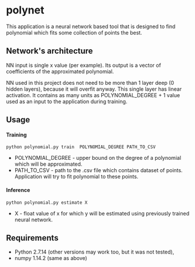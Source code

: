 # polynet

This application is a neural network based tool that is designed to find polynomial which fits some collection of points the best.

## Network's architecture

NN input is single x value (per example). Its output is a vector of coefficients of the approximated polynomial. 

NN used in this project does not need to be more than 1 layer deep (0 hidden layers), because it will overfit anyway. This single layer has linear activation. It contains as many units as POLYNOMIAL_DEGREE + 1 value used as an input to the application during training. 

## Usage

#### Training

`python polynomial.py train  POLYNOMIAL_DEGREE PATH_TO_CSV`

- POLYNOMIAL_DEGREE - upper bound on the degree of a polynomial which will be approximated.
- PATH_TO_CSV - path to the .csv file which contains dataset of points. Application will try to fit polynomial to these points.

#### Inference

`python polynomial.py estimate X`

- X - float value of x for which y will be estimated using previously trained neural network.

### 

## Requirements

- Python 2.7.14 (other versions may work too, but it was not tested),
- numpy 1.14.2 (same as above)

